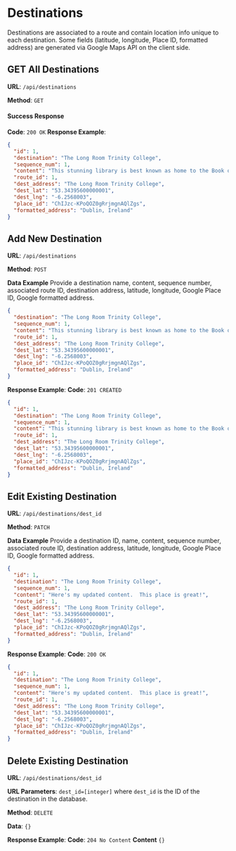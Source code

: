 # Destinations

Destinations are associated to a route and contain location info unique to each destination.  Some fields (latitude, longitude, Place ID, formatted address) are generated via Google Maps API on the client side.

## GET All Destinations

**URL**: `/api/destinations`

**Method**: `GET`

#### Success Response
**Code**: `200 OK`
**Response Example**:
```json
{
  "id": 1,
  "destination": "The Long Room Trinity College",
  "sequence_num": 1,
  "content": "This stunning library is best known as home to the Book of Kells. It is the oldest room in the Old Library at Trinity. It contains 200,000 of the Library's oldest books.",
  "route_id": 1,
  "dest_address": "The Long Room Trinity College",
  "dest_lat": "53.34395600000001",
  "dest_lng": "-6.2568003",
  "place_id": "ChIJzc-KPoQOZ0gRrjmgnAQlZgs",
  "formatted_address": "Dublin, Ireland"
}
```

## Add New Destination

**URL**: `/api/destinations`

**Method**: `POST`

**Data Example**
Provide a destination name, content, sequence number, associated route ID, destination address, latitude, longitude, Google Place ID, Google formatted address.

```json
{
  "destination": "The Long Room Trinity College",
  "sequence_num": 1,
  "content": "This stunning library is best known as home to the Book of Kells. It is the oldest room in the Old Library at Trinity. It contains 200,000 of the Library's oldest books.",
  "route_id": 1,
  "dest_address": "The Long Room Trinity College",
  "dest_lat": "53.34395600000001",
  "dest_lng": "-6.2568003",
  "place_id": "ChIJzc-KPoQOZ0gRrjmgnAQlZgs",
  "formatted_address": "Dublin, Ireland"
}
```

**Response Example**:
**Code**: `201 CREATED`

```json
{
  "id": 1,
  "destination": "The Long Room Trinity College",
  "sequence_num": 1,
  "content": "This stunning library is best known as home to the Book of Kells. It is the oldest room in the Old Library at Trinity. It contains 200,000 of the Library's oldest books.",
  "route_id": 1,
  "dest_address": "The Long Room Trinity College",
  "dest_lat": "53.34395600000001",
  "dest_lng": "-6.2568003",
  "place_id": "ChIJzc-KPoQOZ0gRrjmgnAQlZgs",
  "formatted_address": "Dublin, Ireland"
}
```

## Edit Existing Destination

**URL**: `/api/destinations/dest_id`

**Method**: `PATCH`

**Data Example**
Provide a destination ID, name, content, sequence number, associated route ID, destination address, latitude, longitude, Google Place ID, Google formatted address.

```json
{
  "id": 1,
  "destination": "The Long Room Trinity College",
  "sequence_num": 1,
  "content": "Here's my updated content.  This place is great!",
  "route_id": 1,
  "dest_address": "The Long Room Trinity College",
  "dest_lat": "53.34395600000001",
  "dest_lng": "-6.2568003",
  "place_id": "ChIJzc-KPoQOZ0gRrjmgnAQlZgs",
  "formatted_address": "Dublin, Ireland"
}
```

**Response Example**:
**Code**: `200 OK`

```json
{
  "id": 1,
  "destination": "The Long Room Trinity College",
  "sequence_num": 1,
  "content": "Here's my updated content.  This place is great!",
  "route_id": 1,
  "dest_address": "The Long Room Trinity College",
  "dest_lat": "53.34395600000001",
  "dest_lng": "-6.2568003",
  "place_id": "ChIJzc-KPoQOZ0gRrjmgnAQlZgs",
  "formatted_address": "Dublin, Ireland"
}
```

## Delete Existing Destination

**URL**: `/api/destinations/dest_id`

**URL Parameters**: `dest_id=[integer]` where `dest_id` is the ID of the destination in the database.

**Method**: `DELETE`

**Data**: `{}`

**Response Example**:
**Code**: `204 No Content`
**Content** `{}`

